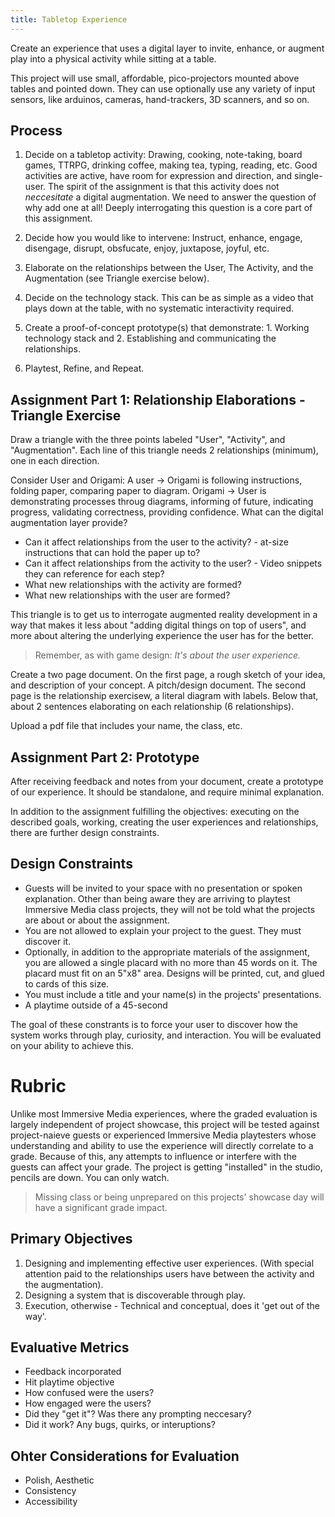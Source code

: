 ```yaml
---
title: Tabletop Experience
---
```


Create an experience that uses a digital layer to invite, enhance, or augment play into a physical activity while sitting at a table.

This project will use small, affordable, pico-projectors mounted above tables and pointed down. They can use optionally use any variety of input sensors, like arduinos, cameras, hand-trackers, 3D scanners, and so on.

## Process

1. Decide on a tabletop activity: Drawing, cooking, note-taking, board games, TTRPG, drinking coffee, making tea, typing, reading, etc.
Good activities are active, have room for expression and direction, and single-user.
The spirit of the assignment is that this activity does not *neccesitate* a digital augmentation. We need to answer the question of why add one at all! Deeply interrogating this question is a core part of this assignment.

2. Decide how you would like to intervene: Instruct, enhance, engage, disengage, disrupt, obsfucate, enjoy, juxtapose, joyful, etc.
3. Elaborate on the relationships between the User, The Activity, and the Augmentation (see Triangle exercise below).
4. Decide on the technology stack. This can be as simple as a video that plays down at the table, with no systematic interactivity required.
5. Create a proof-of-concept prototype(s) that demonstrate: 1. Working technology stack and 2. Establishing and communicating the relationships.
6. Playtest, Refine, and Repeat.

## Assignment Part 1: Relationship Elaborations - Triangle Exercise

Draw a triangle with the three points labeled "User", "Activity", and "Augmentation". Each line of this triangle needs 2 relationships (minimum), one in each direction.

Consider User and Origami: A user -> Origami is following instructions, folding paper, comparing paper to diagram. Origami -> User is demonstrating processes throug diagrams, informing of future, indicating progress, validating correctness, providing confidence.
What can the digital augmentation layer provide?
- Can it affect relationships from the user to the activity? - at-size instructions that can hold the paper up to? 
- Can it affect relationships from the activity to the user? - Video snippets they can reference for each step?
- What new relationships with the activity are formed?
- What new relationships with the user are formed?

This triangle is to get us to interrogate augmented reality development in a way that makes it less about "adding digital things on top of users", and more about altering the underlying experience the user has for the better.

> Remember, as with game design: *It's about the user experience.*

Create a two page document.
On the first page, a rough sketch of your idea, and description of your concept. A pitch/design document.
The second page is the relationship exercisew, a literal diagram with labels. Below that, about 2 sentences elaborating on each relationship (6 relationships).

Upload a pdf file that includes your name, the class, etc.

## Assignment Part 2: Prototype
After receiving feedback and notes from your document, create a prototype of our experience. It should be standalone, and require minimal explanation.

In addition to the assignment fulfilling the objectives: executing on the described goals, working, creating the user experiences and relationships, there are further design constraints.

## Design Constraints
- Guests will be invited to your space with no presentation or spoken explanation. Other than being aware they are arriving to playtest Immersive Media class projects, they will not be told what the projects are about or about the assignment.
- You are not allowed to explain your project to the guest. They must discover it.
- Optionally, in addition to the appropriate materials of the assignment, you are allowed a single placard with no more than 45 words on it. The placard must fit on an 5"x8" area. Designs will be printed, cut, and glued to cards of this size.
- You must include a title and your name(s) in the projects' presentations.
- A playtime outside of a 45-second 

The goal of these constrants is to force your user to discover how the system works through play, curiosity, and interaction. You will be evaluated on your ability to achieve this.

# Rubric
Unlike most Immersive Media experiences, where the graded evaluation is largely independent of project showcase, this project will be tested against project-naieve guests or experienced Immersive Media playtesters whose understanding and ability to use the experience will directly correlate to a grade.
Because of this, any attempts to influence or interfere with the guests can affect your grade. The project is getting "installed" in the studio, pencils are down. You can only watch.

> Missing class or being unprepared on this projects' showcase day will have a significant grade impact.

## Primary Objectives
1. Designing and implementing effective user experiences. (With special attention paid to the relationships users have between the activity and the augmentation).
2. Designing a system that is discoverable through play.
3. Execution, otherwise - Technical and conceptual, does it 'get out of the way'.

## Evaluative Metrics
- Feedback incorporated
- Hit playtime objective
- How confused were the users?
- How engaged were the users?
- Did they "get it"? Was there any prompting neccesary?
- Did it work? Any bugs, quirks, or interuptions?

## Ohter Considerations for Evaluation
- Polish, Aesthetic
- Consistency
- Accessibility
